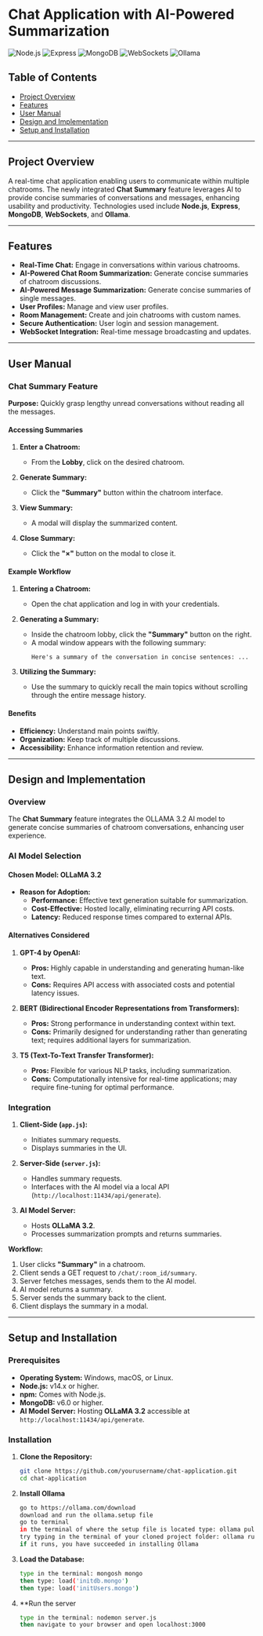 # Chat Application with AI-Powered Summarization

![Node.js](https://img.shields.io/badge/node.js-v14.0.0-brightgreen.svg)
![Express](https://img.shields.io/badge/express-v4.17.1-lightgrey.svg)
![MongoDB](https://img.shields.io/badge/mongodb-v6.3.0-green.svg)
![WebSockets](https://img.shields.io/badge/WebSockets-Enabled-yellow.svg)
![Ollama](https://img.shields.io/badge/ollama-brightgreen.svg)

## Table of Contents

- [Project Overview](#project-overview)
- [Features](#features)
- [User Manual](#user-manual)
- [Design and Implementation](#design-and-implementation)
- [Setup and Installation](#setup-and-installation)

---

## Project Overview

A real-time chat application enabling users to communicate within multiple chatrooms. The newly integrated **Chat Summary** feature leverages AI to provide concise summaries of conversations and messages, enhancing usability and productivity. Technologies used include **Node.js**, **Express**, **MongoDB**, **WebSockets**, and **Ollama**.

---

## Features

- **Real-Time Chat:** Engage in conversations within various chatrooms.
- **AI-Powered Chat Room Summarization:** Generate concise summaries of chatroom discussions.
- **AI-Powered Message Summarization:** Generate concise summaries of single messages.
- **User Profiles:** Manage and view user profiles.
- **Room Management:** Create and join chatrooms with custom names.
- **Secure Authentication:** User login and session management.
- **WebSocket Integration:** Real-time message broadcasting and updates.

---

## User Manual

### Chat Summary Feature

**Purpose:** Quickly grasp lengthy unread conversations without reading all the messages.

#### Accessing Summaries

1. **Enter a Chatroom:**
   - From the **Lobby**, click on the desired chatroom.

2. **Generate Summary:**
   - Click the **"Summary"** button within the chatroom interface.

3. **View Summary:**
   - A modal will display the summarized content.

4. **Close Summary:**
   - Click the **"×"** button on the modal to close it.

#### Example Workflow

1. **Entering a Chatroom:**
   - Open the chat application and log in with your credentials.

2. **Generating a Summary:**
   - Inside the chatroom lobby, click the **"Summary"** button on the right.
   - A modal window appears with the following summary:
     ```
     Here's a summary of the conversation in concise sentences: ...
     ```

3. **Utilizing the Summary:**
   - Use the summary to quickly recall the main topics without scrolling through the entire message history.

#### Benefits

- **Efficiency:** Understand main points swiftly.
- **Organization:** Keep track of multiple discussions.
- **Accessibility:** Enhance information retention and review.

---

## Design and Implementation

### Overview

The **Chat Summary** feature integrates the OLLAMA 3.2 AI model to generate concise summaries of chatroom conversations, enhancing user experience.

### AI Model Selection

#### Chosen Model: **OLLaMA 3.2**

- **Reason for Adoption:**
  - **Performance:** Effective text generation suitable for summarization.
  - **Cost-Effective:** Hosted locally, eliminating recurring API costs.
  - **Latency:** Reduced response times compared to external APIs.

#### Alternatives Considered

1. **GPT-4 by OpenAI:**
   - **Pros:** Highly capable in understanding and generating human-like text.
   - **Cons:** Requires API access with associated costs and potential latency issues.

2. **BERT (Bidirectional Encoder Representations from Transformers):**
   - **Pros:** Strong performance in understanding context within text.
   - **Cons:** Primarily designed for understanding rather than generating text; requires additional layers for summarization.

3. **T5 (Text-To-Text Transfer Transformer):**
   - **Pros:** Flexible for various NLP tasks, including summarization.
   - **Cons:** Computationally intensive for real-time applications; may require fine-tuning for optimal performance.

### Integration

1. **Client-Side (`app.js`):**
   - Initiates summary requests.
   - Displays summaries in the UI.

2. **Server-Side (`server.js`):**
   - Handles summary requests.
   - Interfaces with the AI model via a local API (`http://localhost:11434/api/generate`).

3. **AI Model Server:**
   - Hosts **OLLaMA 3.2**.
   - Processes summarization prompts and returns summaries.

**Workflow:**

1. User clicks **"Summary"** in a chatroom.
2. Client sends a GET request to `/chat/:room_id/summary`.
3. Server fetches messages, sends them to the AI model.
4. AI model returns a summary.
5. Server sends the summary back to the client.
6. Client displays the summary in a modal.

---

## Setup and Installation

### Prerequisites

- **Operating System:** Windows, macOS, or Linux.
- **Node.js:** v14.x or higher.
- **npm:** Comes with Node.js.
- **MongoDB:** v6.0 or higher.
- **AI Model Server:** Hosting **OLLaMA 3.2** accessible at `http://localhost:11434/api/generate`.

### Installation

1. **Clone the Repository:**

   ```bash
   git clone https://github.com/yourusername/chat-application.git
   cd chat-application

2. **Install Ollama**

   ```bash
   go to https://ollama.com/download
   download and run the ollama.setup file
   go to terminal
   in the terminal of where the setup file is located type: ollama pull llama3.2
   try typing in the terminal of your cloned project folder: ollama run llama3.2:latest
   if it runs, you have succeeded in installing Ollama

2. **Load the Database:**
   
   ```bash
   type in the terminal: mongosh mongo
   then type: load('initdb.mongo')
   then type: load('initUsers.mongo')
   
3. **Run the server

   ```bash
   type in the terminal: nodemon server.js
   then navigate to your browser and open localhost:3000 

